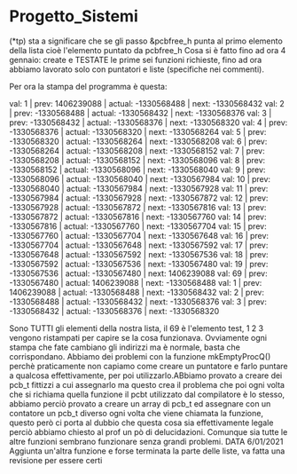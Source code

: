 # Progetto_Sistemi
(*tp) sta  a significare che se gli passo &pcbfree_h punta al primo elemento della lista cioè l'elemento puntato da pcbfree_h
Cosa si è fatto fino ad ora 4 gennaio:
create e TESTATE le prime sei funzioni  richieste, fino ad ora abbiamo lavorato solo con  puntatori e liste (specifiche nei commenti).

Per ora la stampa del programma è questa:


val: 1 | prev: 1406239088 | actual: -1330568488 | next: -1330568432
val: 2 | prev: -1330568488 | actual: -1330568432 | next: -1330568376
val: 3 | prev: -1330568432 | actual: -1330568376 | next: -1330568320
val: 4 | prev: -1330568376 | actual: -1330568320 | next: -1330568264
val: 5 | prev: -1330568320 | actual: -1330568264 | next: -1330568208
val: 6 | prev: -1330568264 | actual: -1330568208 | next: -1330568152
val: 7 | prev: -1330568208 | actual: -1330568152 | next: -1330568096
val: 8 | prev: -1330568152 | actual: -1330568096 | next: -1330568040
val: 9 | prev: -1330568096 | actual: -1330568040 | next: -1330567984
val: 10 | prev: -1330568040 | actual: -1330567984 | next: -1330567928
val: 11 | prev: -1330567984 | actual: -1330567928 | next: -1330567872
val: 12 | prev: -1330567928 | actual: -1330567872 | next: -1330567816
val: 13 | prev: -1330567872 | actual: -1330567816 | next: -1330567760
val: 14 | prev: -1330567816 | actual: -1330567760 | next: -1330567704
val: 15 | prev: -1330567760 | actual: -1330567704 | next: -1330567648
val: 16 | prev: -1330567704 | actual: -1330567648 | next: -1330567592
val: 17 | prev: -1330567648 | actual: -1330567592 | next: -1330567536
val: 18 | prev: -1330567592 | actual: -1330567536 | next: -1330567480
val: 19 | prev: -1330567536 | actual: -1330567480 | next: 1406239088
val: 69 | prev: -1330567480 | actual: 1406239088 | next: -1330568488
val: 1 | prev: 1406239088 | actual: -1330568488 | next: -1330568432
val: 2 | prev: -1330568488 | actual: -1330568432 | next: -1330568376
val: 3 | prev: -1330568432 | actual: -1330568376 | next: -1330568320

Sono TUTTI gli elementi della nostra lista, il 69 è l'elemento test, 1 2 3 vengono ristampati per capire se la cosa funzionava.
Ovviamente ogni stampa che fate cambiano gli indirizzi ma è normale, basta che corrispondano.
Abbiamo dei problemi con la funzione mkEmptyProcQ() perchè praticamente non capiamo come creare un puntatore e farlo puntare a qualcosa effettivamente, per poi utilizzarlo.ABbiamo provato a creare dei pcb_t fittizzi a cui assegnarlo ma questo crea il problema che poi ogni volta che si richiama quella funzione il pcbt utilizzato dal compilatore è lo stesso, abbiamo perciò provato a creare un array di pcb_t ed assegnare con un contatore un pcb_t diverso ogni volta che viene chiamata la funzione, questo però ci porta al dubbio che questa cosa sia effettivamente legale perciò abbiamo chiesto al prof un pò di delucidazioni.
Comunque sia tutte le altre funzioni sembrano funzionare senza grandi problemi.
DATA 6/01/2021
Aggiunta un'altra funzione e forse terminata la parte delle liste, va fatta una revisione per essere certi
